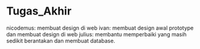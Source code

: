 # Tugas_Akhir
nicodemus: membuat design di web
ivan: membuat design awal prototype dan membuat design di web
julius: membantu memperbaiki yang masih sedikit berantakan dan membuat database.
